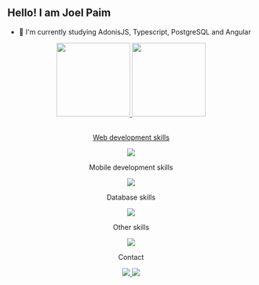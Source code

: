 ## Hello! I am Joel Paim

- 🌱 I'm currently studying AdonisJS, Typescript, PostgreSQL and Angular


<div align="center">
  <a href="https://github.com/joellpaim">
  <img height="150em" src="https://github-readme-stats-sigma-five.vercel.app/api?username=joellpaim&show_icons=true&theme=dark&include_all_commits=true&count_private=true"/>
  <img height="150em" src="https://github-readme-stats-sigma-five.vercel.app/api/top-langs/?username=joellpaim&layout=compact&langs_count=7&theme=dark&count_private=true"/>
</div>
  
  <div style="display: inline_block"><br>    
    
 <!-- [![My Skills](https://skillicons.dev/icons?i=angular,dart,flutter,python,flask,django,fastapi,js,ts,html,css,mysql,mongodb)](https://skillicons.dev) -->

<p align="center">Web development skills</p>

<p align="center">
  <a href="https://skillicons.dev">
    <img src="https://skillicons.dev/icons?i=angular,adonis,fastapi,nodejs,flask,django,python,go,js,ts,html,css,bootstrap,tailwind,jquery" />
  </a>
</p>

<p align="center">Mobile development skills</p>

<p align="center">
  <a href="https://skillicons.dev">
    <img src="https://skillicons.dev/icons?i=dart,flutter,androidstudio" />
  </a>
</p>

<p align="center">Database skills</p>

<p align="center">
  <a href="https://skillicons.dev">
    <img src="https://skillicons.dev/icons?i=postgresql,mysql,sqlite,mongodb" />
  </a>
</p>

<p align="center">Other skills</p>

<p align="center">
  <a href="https://skillicons.dev">
    <img src="https://skillicons.dev/icons?i=git,github,docker,heroku,netlify,linux,postman,vscode,regex,stackoverflow,selenium" />
  </a>
</p>
    
<div> 

  <p align="center">
    Contact   
  </p>

  <div align="center"> 
  <!--
  <a href="https://discord.gg/E6RTjePZbD" target="_blank">
    <img src="https://img.shields.io/badge/Discord-7289DA?style=for-the-badge&logo=discord&logoColor=white" target="_blank">
  </a> -->
  <a href="mailto:opsttracer@gmail.com">
    <img src="https://img.shields.io/badge/-Gmail-%23333?style=for-the-badge&logo=gmail&logoColor=white" target="_blank">
  </a>
  <a href="https://www.linkedin.com/in/joellisboapaim" target="_blank">
    <img src="https://img.shields.io/badge/-LinkedIn-%230077B5?style=for-the-badge&logo=linkedin&logoColor=white" target="_blank">
  </a> 
    
  </div>
 

 
</div>
<!---
joellpaim/joellpaim is a ✨ special ✨ repository because its `README.md` (this file) appears on your GitHub profile.
You can click the Preview link to take a look at your changes.
--->
